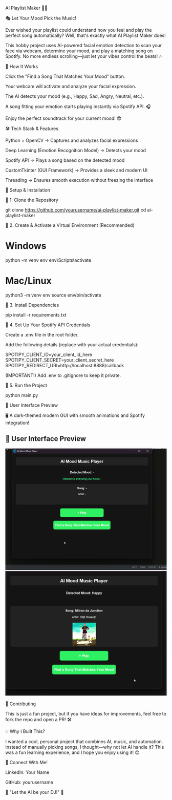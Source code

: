 AI Playlist Maker 🎵🤖

🎭 Let Your Mood Pick the Music!

Ever wished your playlist could understand how you feel and play the perfect song automatically? Well, that's exactly what AI Playlist Maker does!

This hobby project uses AI-powered facial emotion detection to scan your face via webcam, determine your mood, and play a matching song on Spotify. No more endless scrolling—just let your vibes control the beats! 🎶

🚀 How It Works

Click the "Find a Song That Matches Your Mood" button.

Your webcam will activate and analyze your facial expression.

The AI detects your mood (e.g., Happy, Sad, Angry, Neutral, etc.).

A song fitting your emotion starts playing instantly via Spotify API. 🎧

Enjoy the perfect soundtrack for your current mood! 😎

🛠 Tech Stack & Features

Python + OpenCV → Captures and analyzes facial expressions

Deep Learning (Emotion Recognition Model) → Detects your mood

Spotify API → Plays a song based on the detected mood

CustomTkinter (GUI Framework) → Provides a sleek and modern UI

Threading → Ensures smooth execution without freezing the interface

🔧 Setup & Installation

📌 1. Clone the Repository

 git clone https://github.com/yourusername/ai-playlist-maker.git
 cd ai-playlist-maker

📌 2. Create & Activate a Virtual Environment (Recommended)

# Windows
python -m venv env
env\Scripts\activate

# Mac/Linux
python3 -m venv env
source env/bin/activate

📌 3. Install Dependencies

pip install -r requirements.txt

📌 4. Set Up Your Spotify API Credentials

Create a .env file in the root folder.

Add the following details (replace with your actual credentials):

SPOTIPY_CLIENT_ID=your_client_id_here
SPOTIPY_CLIENT_SECRET=your_client_secret_here
SPOTIPY_REDIRECT_URI=http://localhost:8888/callback

(IMPORTANT!) Add .env to .gitignore to keep it private.

📌 5. Run the Project

python main.py

🎨 User Interface Preview

🖥️ A dark-themed modern GUI with smooth animations and Spotify integration!


## 🎨 User Interface Preview

![Home Screen](https://github.com/Xannyy01/Python-Projects/blob/main/screenshot1.png?raw=true)
![Mood Detection](https://github.com/Xannyy01/Python-Projects/blob/main/screenshot2.png?raw=true)



🤝 Contributing

This is just a fun project, but if you have ideas for improvements, feel free to fork the repo and open a PR! 🛠️

💡 Why I Built This?

I wanted a cool, personal project that combines AI, music, and automation. Instead of manually picking songs, I thought—why not let AI handle it? This was a fun learning experience, and I hope you enjoy using it! 😊

📢 Connect With Me!

LinkedIn: Your Name

GitHub: yourusername

🎵 "Let the AI be your DJ!" 🎵

